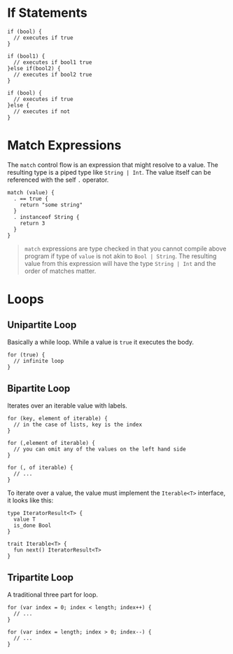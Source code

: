 # If Statements

```
if (bool) {
  // executes if true
}

if (bool1) {
  // executes if bool1 true
}else if(bool2) {
  // executes if bool2 true
}

if (bool) {
  // executes if true
}else {
  // executes if not
}
```

# Match Expressions

The `match` control flow is an expression that might resolve to a value. The resulting type is a piped type like `String | Int`. The value itself can be referenced with the self `.` operator.

```
match (value) {
  . == true {
    return "some string"
  }
  . instanceof String {
    return 3
  }
}
```

> `match` expressions are type checked in that you cannot compile above program if type of `value` is not akin to `Bool | String`. The resulting value from this expression will have the type `String | Int` and the order of matches matter.

# Loops

## Unipartite Loop

Basically a while loop. While a value is `true` it executes the body.

```
for (true) {
  // infinite loop
}
```

## Bipartite Loop

Iterates over an iterable value with labels.

```
for (key, element of iterable) {
  // in the case of lists, key is the index
}

for (,element of iterable) {
  // you can omit any of the values on the left hand side
}

for (, of iterable) {
  // ...
}
```

To iterate over a value, the value must implement the `Iterable<T>` interface, it looks like this:

```
type IteratorResult<T> {
  value T
  is_done Bool
}

trait Iterable<T> {
  fun next() IteratorResult<T>
}
```

## Tripartite Loop

A traditional three part for loop.

```
for (var index = 0; index < length; index++) {
  // ...
}

for (var index = length; index > 0; index--) {
  // ...
}
```
